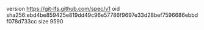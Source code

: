 version https://git-lfs.github.com/spec/v1
oid sha256:ebd4be859425e819dd49c96e57786f9697e33d28bef7596686ebbdf078d733cc
size 9590
